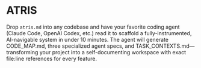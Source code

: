 # ATRIS

Drop `atris.md` into any codebase and have your favorite coding agent (Claude Code, OpenAI Codex, etc.) read it to scaffold a fully-instrumented, AI-navigable system in under 10 minutes. The agent will generate CODE_MAP.md, three specialized agent specs, and TASK_CONTEXTS.md—transforming your project into a self-documenting workspace with exact file:line references for every feature.
